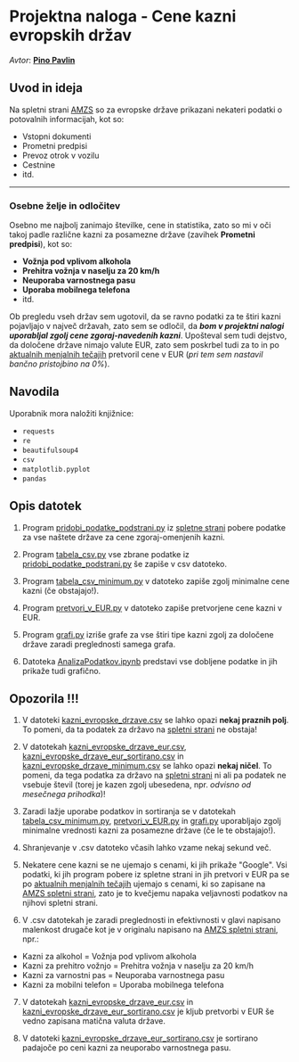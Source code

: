 # Projektna naloga - Cene kazni evropskih držav

_Avtor_: **[Pino Pavlin](https://github.com/PinoPavlin)**

## Uvod in ideja

Na spletni strani [AMZS](https://www.amzs.si/na-poti/Potovalne-informacije-po-evropskih-drzavah) so za evropske države prikazani nekateri podatki o potovalnih informacijah, kot so:

- Vstopni dokumenti
- Prometni predpisi
- Prevoz otrok v vozilu
- Cestnine
- itd.

---

### Osebne želje in odločitev

Osebno me najbolj zanimajo številke, cene in statistika, zato so mi v oči takoj padle različne kazni za posamezne države (zavihek **Prometni predpisi**), kot so:

- **Vožnja pod vplivom alkohola**
- **Prehitra vožnja v naselju za 20 km/h**
- **Neuporaba varnostnega pasu**
- **Uporaba mobilnega telefona**
- itd.

Ob pregledu vseh držav sem ugotovil, da se ravno podatki za te štiri kazni pojavljajo v največ državah, zato sem se odločil, da **_bom v projektni nalogi uporabljal zgolj cene zgoraj-navedenih kazni_**. Upošteval sem tudi dejstvo, da določene države nimajo valute EUR, zato sem poskrbel tudi za to in po [aktualnih menjalnih tečajih](https://www.visaeurope.si/support/consumer/travel-support/exchange-rate-calculator.html) pretvoril cene v EUR (_pri tem sem nastavil bančno pristojbino na 0%_).

## Navodila

Uporabnik mora naložiti knjižnice:

- `requests`
- `re`
- `beautifulsoup4`
- `csv`
- `matplotlib.pyplot`
- `pandas`

## Opis datotek

1. Program [pridobi_podatke_podstrani.py](https://github.com/PinoPavlin/PrviRepozitorij/blob/main/pridobi_podatke_podstrani.py) iz [spletne strani](https://www.amzs.si/na-poti/Potovalne-informacije-po-evropskih-drzavah) pobere podatke za vse naštete države za cene zgoraj-omenjenih kazni.

2. Program [tabela_csv.py](https://github.com/PinoPavlin/PrviRepozitorij/blob/main/tabela_csv.py) vse zbrane podatke iz [pridobi_podatke_podstrani.py](https://github.com/PinoPavlin/PrviRepozitorij/blob/main/pridobi_podatke_podstrani.py) še zapiše v csv datoteko.

3. Program [tabela_csv_minimum.py](https://github.com/PinoPavlin/PrviRepozitorij/blob/main/tabela_csv_minimum.py) v datoteko zapiše zgolj minimalne cene kazni (če obstajajo!).

4. Program [pretvori_v_EUR.py](https://github.com/PinoPavlin/PrviRepozitorij/blob/main/pretvori_v_EUR.py) v datoteko zapiše pretvorjene cene kazni v EUR.

5. Program [grafi.py](https://github.com/PinoPavlin/PrviRepozitorij/blob/main/grafi.py) izriše grafe za vse štiri tipe kazni zgolj za določene države zaradi preglednosti samega grafa.

6. Datoteka [AnalizaPodatkov.ipynb](https://github.com/PinoPavlin/CeneKazniEvropskihDrzav/blob/main/AnalizaPodatkov.ipynb) predstavi vse dobljene podatke in jih prikaže tudi grafično.

## Opozorila !!!

1. V datoteki [kazni_evropske_drzave.csv](https://github.com/PinoPavlin/PrviRepozitorij/blob/main/kazni_evropske_drzave.csv) se lahko opazi **nekaj praznih polj**. To pomeni, da ta podatek za državo na [spletni strani](https://www.amzs.si/na-poti/Potovalne-informacije-po-evropskih-drzavah) ne obstaja!

2. V datotekah [kazni_evropske_drzave_eur.csv](https://github.com/PinoPavlin/PrviRepozitorij/blob/main/kazni_evropske_drzave_eur.csv), [kazni_evropske_drzave_eur_sortirano.csv](https://github.com/PinoPavlin/PrviRepozitorij/blob/main/kazni_evropske_drzave_eur_sortirano.csv) in [kazni_evropske_drzave_minimum.csv](https://github.com/PinoPavlin/PrviRepozitorij/blob/main/kazni_evropske_drzave_minimum.csv) se lahko opazi **nekaj ničel**. To pomeni, da tega podatka za državo na [spletni strani](https://www.amzs.si/na-poti/Potovalne-informacije-po-evropskih-drzavah) ni ali pa podatek ne vsebuje števil (torej je kazen zgolj ubesedena, npr. _odvisno od mesečnega prihodka_)!

3. Zaradi lažje uporabe podatkov in sortiranja se v datotekah [tabela_csv_minimum.py](https://github.com/PinoPavlin/PrviRepozitorij/blob/main/tabela_csv_minimum.py), [pretvori_v_EUR.py](https://github.com/PinoPavlin/PrviRepozitorij/blob/main/pretvori_v_EUR.py) in [grafi.py](https://github.com/PinoPavlin/PrviRepozitorij/blob/main/grafi.py) uporabljajo zgolj minimalne vrednosti kazni za posamezne države (če le te obstajajo!).

4. Shranjevanje v .csv datoteko včasih lahko vzame nekaj sekund več.

5. Nekatere cene kazni se ne ujemajo s cenami, ki jih prikaže "Google". Vsi podatki, ki jih program pobere iz spletne strani in jih pretvori v EUR pa se po [aktualnih menjalnih tečajih](https://www.visaeurope.si/support/consumer/travel-support/exchange-rate-calculator.html) ujemajo s cenami, ki so zapisane na [AMZS spletni strani](https://www.amzs.si/na-poti/Potovalne-informacije-po-evropskih-drzavah), zato je to kvečjemu napaka veljavnosti podatkov na njihovi spletni strani.

6. V .csv datotekah je zaradi preglednosti in efektivnosti v glavi napisano malenkost drugače kot je v originalu napisano na [AMZS spletni strani](https://www.amzs.si/na-poti/Potovalne-informacije-po-evropskih-drzavah), npr.:

- Kazni za alkohol = Vožnja pod vplivom alkohola
- Kazni za prehitro vožnjo = Prehitra vožnja v naselju za 20 km/h
- Kazni za varnostni pas = Neuporaba varnostnega pasu
- Kazni za mobilni telefon = Uporaba mobilnega telefona

7. V datotekah [kazni_evropske_drzave_eur.csv](https://github.com/PinoPavlin/PrviRepozitorij/blob/main/kazni_evropske_drzave_eur.csv) in [kazni_evropske_drzave_eur_sortirano.csv](https://github.com/PinoPavlin/PrviRepozitorij/blob/main/kazni_evropske_drzave_eur_sortirano.csv) je kljub pretvorbi v EUR še vedno zapisana matična valuta države.

8. V datoteki [kazni_evropske_drzave_eur_sortirano.csv](https://github.com/PinoPavlin/PrviRepozitorij/blob/main/kazni_evropske_drzave_eur_sortirano.csv) je sortirano padajoče po ceni kazni za neuporabo varnostnega pasu.
